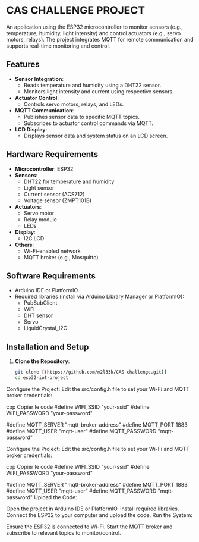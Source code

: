 # CAS CHALLENGE PROJECT

An  application using the ESP32 microcontroller to monitor sensors (e.g., temperature, humidity, light intensity) and control actuators (e.g., servo motors, relays). The project integrates MQTT for remote communication and supports real-time monitoring and control.

## Features
- **Sensor Integration**:
  - Reads temperature and humidity using a DHT22 sensor.
  - Monitors light intensity and current using respective sensors.
- **Actuator Control**:
  - Controls servo motors, relays, and LEDs.
- **MQTT Communication**:
  - Publishes sensor data to specific MQTT topics.
  - Subscribes to actuator control commands via MQTT.
- **LCD Display**:
  - Displays sensor data and system status on an LCD screen.

## Hardware Requirements
- **Microcontroller**: ESP32
- **Sensors**:
  - DHT22 for temperature and humidity
  - Light sensor
  - Current sensor (ACS712)
  - Voltage sensor (ZMPT101B)
- **Actuators**:
  - Servo motor
  - Relay module
  - LEDs
- **Display**:
  - I2C LCD
- **Others**:
  - Wi-Fi-enabled network
  - MQTT broker (e.g., Mosquitto)

## Software Requirements
- Arduino IDE or PlatformIO
- Required libraries (install via Arduino Library Manager or PlatformIO):
  - PubSubClient
  - WiFi
  - DHT sensor
  - Servo
  - LiquidCrystal_I2C


## Installation and Setup
1. **Clone the Repository**:
   ```bash
   git clone [(https://github.com/m2l33k/CAS-challenge.git)]
   cd esp32-iot-project
Configure the Project: Edit the src/config.h file to set your Wi-Fi and MQTT broker credentials:

cpp
Copier le code
#define WIFI_SSID "your-ssid"
#define WIFI_PASSWORD "your-password"

#define MQTT_SERVER "mqtt-broker-address"
#define MQTT_PORT 1883
#define MQTT_USER "mqtt-user"
#define MQTT_PASSWORD "mqtt-password"


Configure the Project: Edit the src/config.h file to set your Wi-Fi and MQTT broker credentials:

cpp
Copier le code
#define WIFI_SSID "your-ssid"
#define WIFI_PASSWORD "your-password"

#define MQTT_SERVER "mqtt-broker-address"
#define MQTT_PORT 1883
#define MQTT_USER "mqtt-user"
#define MQTT_PASSWORD "mqtt-password"
Upload the Code:

Open the project in Arduino IDE or PlatformIO.
Install required libraries.
Connect the ESP32 to your computer and upload the code.
Run the System:

Ensure the ESP32 is connected to Wi-Fi.
Start the MQTT broker and subscribe to relevant topics to monitor/control.
